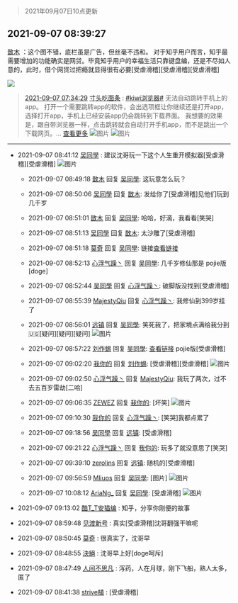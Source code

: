 > 2021年09月07日10点更新
<link rel="stylesheet" href="https://cdn.jsdelivr.net/gh/taotie6/sampleJSON@main/css/photo_show.css">
<meta name="referrer" content="no-referrer" />


 ## 2021-09-07 08:39:27 

 [㪚木](https://www.coolapk.com/feed/29817273?shareKey=MjY2NTg2OTUwYjZkNjEzNmMzNGE~) ：这个图不错，底栏虽是广告，但丝毫不违和。
对于知乎用户而言，知乎最需要增加的功能确实是网贷。毕竟知乎用户的幸福生活只靠键盘编，还是不尽如人意的，此时，借个网贷过把瘾就显得很有必要[受虐滑稽][受虐滑稽][受虐滑稽] 

<div class="album">
<img class="img-item" src="https://image.coolapk.com/feed/2021/0907/08/1081091_a42daad2_5165_337@1080x2400.jpeg" />
</div>

> [2021-09-07 07:34:29](./cpost/29816614.md) 
> [寸头吃面条](https://www.coolapk.com/feed/29816614?shareKey=YTM5YTRlYWM5MjBhNjEzNmMzODU~) : <a class="feed-link-tag" href="/t/kiwi浏览器?type=0">#kiwi浏览器#</a> 无法自动跳转手机上的app。 打开一个需要跳转app的软件，会出选项框让你继续还是打开app，选择打开app，手机上已经安装app仍会跳转到下载界面。 我想要的效果是，跟自带浏览器一样，点击跳转就会自动打开手机app，而不是跳出一个下载网页。... <a href="">查看更多</a> 
![图片](https://image.coolapk.com/feed/2021/0907/07/12598011_fc3e88c4_1252_4992@1080x2400.jpeg)
![图片](https://image.coolapk.com/feed/2021/0907/07/12598011_fac1b62d_1252_4994@1080x2400.jpeg)

 ------- 

- 2021-09-07 08:41:12 [吴同學](uid=1320218) : 建议沈哥玩一下这个人生重开模拟器[受虐滑稽][受虐滑稽] ![图片](https://image.coolapk.com/feed/2021/0907/08/1320218_f40c7406_5271_235@1080x2340.png)

    - 2021-09-07 08:49:18 [㪚木](uid=1081091) 回复 [吴同學](uid=1320218): 这玩意怎么玩？ 

    - 2021-09-07 08:50:06 [吴同學](uid=1320218) 回复 [㪚木](uid=1081091): 发给你了[受虐滑稽]见他们玩到几千岁 

    - 2021-09-07 08:51:01 [㪚木](uid=1081091) 回复 [吴同學](uid=1320218): 哈哈，好滴，我看看[笑哭] 

    - 2021-09-07 08:51:13 [吴同學](uid=1320218) 回复 [㪚木](uid=1081091): 太沙雕了[受虐滑稽] 

    - 2021-09-07 08:51:18 [莫奇](uid=131936) 回复 [吴同學](uid=1320218): 链接<a class="feed-link-url" href="http://liferestart.syaro.io/view/" title="http://liferestart.syaro.io/view/" target="_blank" rel="nofollow">查看链接</a> 

    - 2021-09-07 08:52:13 [心浮气躁丶](uid=2669029) 回复 [吴同學](uid=1320218): 几千岁修仙那是 pojie版[doge] 

    - 2021-09-07 08:52:44 [吴同學](uid=1320218) 回复 [心浮气躁丶](uid=2669029): 破脚版没找到[受虐滑稽] 

    - 2021-09-07 08:55:39 [MajestyQiu](uid=2494762) 回复 [心浮气躁丶](uid=2669029): 我修仙到399岁挂了 

    - 2021-09-07 08:56:01 [远镇](uid=1471248) 回复 [吴同學](uid=1320218): 笑死我了，把家境点满给我分到🇺🇸[疑问][疑问][疑问] ![图片](https://image.coolapk.com/feed/2021/0907/08/1471248_0a6b0541_6160_1921@1440x3040.jpeg)

    - 2021-09-07 08:57:22 [刘作蜴](uid=2132901) 回复 [吴同學](uid=1320218): <a class="feed-link-url" href="http://remake.solaking.com/" title="http://remake.solaking.com/" target="_blank" rel="nofollow">查看链接</a>   pojie版[受虐滑稽] 

    - 2021-09-07 09:02:20 [我你的](uid=3530668) 回复 [刘作蜴](uid=2132901): [受虐滑稽][受虐滑稽] ![图片](https://image.coolapk.com/feed/2021/0907/09/3530668_3521dedd_6538_7612@1080x2400.jpeg)

    - 2021-09-07 09:02:50 [心浮气躁丶](uid=2669029) 回复 [MajestyQiu](uid=2494762): 我玩了两次，过不去五百岁雷劫[二哈] 

    - 2021-09-07 09:06:35 [ZEWEZ](uid=834836) 回复 [我你的](uid=3530668): [坏笑] ![图片](https://image.coolapk.com/feed/2021/0907/09/834836_6f54542d_6793_1503@1440x3200.jpeg)

    - 2021-09-07 09:10:30 [我你的](uid=3530668) 回复 [心浮气躁丶](uid=2669029): [笑哭]我都点累了 

    - 2021-09-07 09:18:56 [吴同學](uid=1320218) 回复 [远镇](uid=1471248): [受虐滑稽] 

    - 2021-09-07 09:21:22 [心浮气躁丶](uid=2669029) 回复 [我你的](uid=3530668): 玩多了就没意思了[笑哭] 

    - 2021-09-07 09:39:10 [zerolins](uid=4255244) 回复 [远镇](uid=1471248): 随机的[受虐滑稽] 

    - 2021-09-07 09:56:59 [Mliuos](uid=837000) 回复 [吴同學](uid=1320218): [图片] ![图片](https://image.coolapk.com/feed/2021/0906/17/837000_7a6ff3a2_2070_7512@1080x1920.jpeg)

    - 2021-09-07 10:08:12 [AriaNg_](uid=3504887) 回复 [吴同學](uid=1320218): [受虐滑稽] ![图片](https://image.coolapk.com/feed/2021/0907/10/3504887_fea6addc_0490_1994@1080x2340.jpeg)

- 2021-09-07 09:13:02 [酷T_T安猫编](uid=3220399) : 知乎，分享你刚便的故事 

- 2021-09-07 08:59:48 [见渡新号](uid=868957) : 真实[受虐滑稽]沈哥翻强干嘛呢 

- 2021-09-07 08:50:45 [莫奇](uid=131936) : 很真实了，沈哥早 

- 2021-09-07 08:48:55 [決絕](uid=2288436) : 沈哥早上好[doge呵斥] 

- 2021-09-07 08:47:49 [人间不思凡](uid=2080265) : 泻药，人在月球，刚下飞船，熟人太多，匿了 

- 2021-09-07 08:41:38 [strive植](uid=1468928) : [受虐滑稽] 


